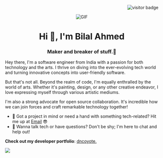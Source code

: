 <p align="right"><img src="https://visitor-badge.laobi.icu/badge?page_id=dncoyote" alt="visitor badge"/></p>
<div align="center">
  <img alt="GIF" src="https://github.com/dncoyote/dncoyote/blob/main/intro3.gif?raw=true" />
</div>

<h1 align="center">Hi 👋, I'm Bilal Ahmed</h1>

<h3 align="center">Maker and breaker of stuff.🤖</h3>

Hey there, I'm a software engineer from India with a passion for both technology and the arts. I thrive on diving into the ever-evolving tech world and turning innovative concepts into user-friendly software. 

But that's not all. Beyond the realm of code, I'm equally enthralled by the world of arts. Whether it's painting, design, or any other creative endeavor, I love expressing myself through various artistic mediums.

I'm also a strong advocate for open source collaboration. It's incredible how we can join forces and craft remarkable technology together!

- 💼 Got a project in mind or need a hand with something tech-related? Hit me up at [Email](mailto:bilal.athaha@gmail.com) 😎
- 💬 Wanna talk tech or have questions? Don't be shy; I'm here to chat and help out!

**Check out my developer portfolio**: [dncoyote.](https://bilal-ahmed-seven.vercel.app/)

<p align="justify">
  <a href="https://skillicons.dev">
    <img src="https://skillicons.dev/icons?i=java,kotlin,spring,maven,js,html,css,react,py,mongodb,mysql,postgres,git,github,docker,postman,blender,ps" />
  </a>
</p>
